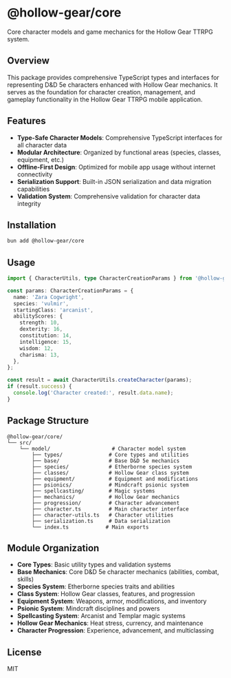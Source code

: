 # @hollow-gear/core

Core character models and game mechanics for the Hollow Gear TTRPG system.

## Overview

This package provides comprehensive TypeScript types and interfaces for representing D&D 5e
characters enhanced with Hollow Gear mechanics. It serves as the foundation for character creation,
management, and gameplay functionality in the Hollow Gear TTRPG mobile application.

## Features

- **Type-Safe Character Models**: Comprehensive TypeScript interfaces for all character data
- **Modular Architecture**: Organized by functional areas (species, classes, equipment, etc.)
- **Offline-First Design**: Optimized for mobile app usage without internet connectivity
- **Serialization Support**: Built-in JSON serialization and data migration capabilities
- **Validation System**: Comprehensive validation for character data integrity

## Installation

```bash
bun add @hollow-gear/core
```

## Usage

```typescript
import { CharacterUtils, type CharacterCreationParams } from '@hollow-gear/core';

const params: CharacterCreationParams = {
  name: 'Zara Cogwright',
  species: 'vulmir',
  startingClass: 'arcanist',
  abilityScores: {
    strength: 10,
    dexterity: 16,
    constitution: 14,
    intelligence: 15,
    wisdom: 12,
    charisma: 13,
  },
};

const result = await CharacterUtils.createCharacter(params);
if (result.success) {
  console.log('Character created:', result.data.name);
}
```

## Package Structure

```
@hollow-gear/core/
└── src/
    └── model/                    # Character model system
        ├── types/               # Core types and utilities
        ├── base/                # Base D&D 5e mechanics
        ├── species/             # Etherborne species system
        ├── classes/             # Hollow Gear class system
        ├── equipment/           # Equipment and modifications
        ├── psionics/            # Mindcraft psionic system
        ├── spellcasting/        # Magic systems
        ├── mechanics/           # Hollow Gear mechanics
        ├── progression/         # Character advancement
        ├── character.ts         # Main character interface
        ├── character-utils.ts   # Character utilities
        ├── serialization.ts     # Data serialization
        └── index.ts            # Main exports
```

## Module Organization

- **Core Types**: Basic utility types and validation systems
- **Base Mechanics**: Core D&D 5e character mechanics (abilities, combat, skills)
- **Species System**: Etherborne species traits and abilities
- **Class System**: Hollow Gear classes, features, and progression
- **Equipment System**: Weapons, armor, modifications, and inventory
- **Psionic System**: Mindcraft disciplines and powers
- **Spellcasting System**: Arcanist and Templar magic systems
- **Hollow Gear Mechanics**: Heat stress, currency, and maintenance
- **Character Progression**: Experience, advancement, and multiclassing

## License

MIT
